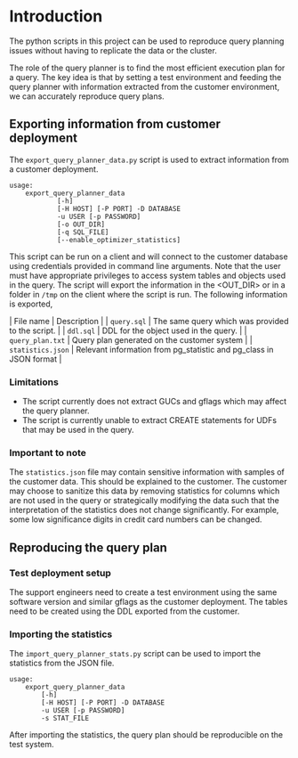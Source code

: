 # Introduction

The python scripts in this project can be used to reproduce query planning 
issues without having to replicate the data or the cluster.

The role of the query planner is to find the most efficient execution plan for a
query. The key idea is that by setting a test environment and feeding the query
planner with information extracted from the customer environment, we can 
accurately reproduce query plans. 

## Exporting information from customer deployment

The `export_query_planner_data.py` script is used to extract information from a 
customer deployment. 

```
usage: 
    export_query_planner_data 
            [-h] 
            [-H HOST] [-P PORT] -D DATABASE 
            -u USER [-p PASSWORD] 
            [-o OUT_DIR] 
            [-q SQL_FILE] 
            [--enable_optimizer_statistics]
```

This script can be run on a client and will connect to the customer database 
using credentials provided in command line arguments. Note that the user must 
have appropriate privileges to access system tables and objects used in the 
query. The script will export the information in the <OUT_DIR> or in a folder in
`/tmp` on the client where the script is run. The following information is 
exported,

| File name | Description |
| `query.sql` | The same query which was provided to the script. |
| `ddl.sql` | DDL for the object used in the query. |
| `query_plan.txt` | Query plan generated on the customer system | 
| `statistics.json` | Relevant information from pg_statistic and pg_class in JSON format |

### Limitations
* The script currently does not extract GUCs and gflags which may affect the 
query planner. 
* The script is currently unable to extract CREATE statements for UDFs that may 
be used in the query. 

### Important to note

The `statistics.json` file may contain sensitive information with samples of the
customer data. This should be explained to the customer. The customer may choose
to sanitize this data by removing statistics for columns which are not used in 
the query or strategically modifying the data such that the interpretation of
the statistics does not change significantly. For example, some low significance
digits in credit card numbers can be changed.

## Reproducing the query plan

### Test deployment setup

The support engineers need to create a test environment using the same software
version and similar gflags as the customer deployment. The tables need to be 
created using the DDL exported from the customer.

### Importing the statistics

The `import_query_planner_stats.py` script can be used to import the statistics
from the JSON file.

```
usage: 
    export_query_planner_data 
        [-h] 
        [-H HOST] [-P PORT] -D DATABASE 
        -u USER [-p PASSWORD] 
        -s STAT_FILE
```

After importing the statistics, the query plan should be reproducible on the 
test system.


